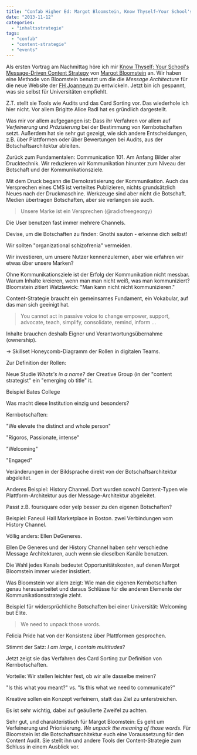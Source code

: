 ```yaml
---
title: "Confab Higher Ed: Margot Bloomstein, Know Thyself—Your School's Message-Driven Content Strategy"
date: "2013-11-12"
categories: 
  - "inhaltsstrategie"
tags: 
  - "confab"
  - "content-strategie"
  - "events"
---
```


Als ersten Vortrag am Nachmittag höre ich mir [Know Thyself: Your School's Message-Driven Content Strategy](http://confabevents.com/events/higher-ed-2013/program/know-thyself-your-schools-message-driven-content-strategy "Know Thyself: Your School's Message-Driven Content Strategy - Confab Events") von [Margot Bloomstein](https://twitter.com/mbloomstein "Margot Bloomstein (mbloomstein) auf Twitter") an. Wir haben eine Methode von Bloomstein benutzt um die die _Message Architecture_ für die neue Website der [FH Joanneum](http://www.fh-joanneum.at/aw/~a/home/?lan=de "Studieren an der FH JOANNEUM |  FH JOANNEUM Gesellschaft mbH :: University of applied sciences") zu entwickeln. Jetzt bin ich gespannt, was sie selbst für Universitäten empfiehlt.

Z.T. stellt sie Tools wie Audits und das Card Sorting vor. Das wiederhole ich hier nicht. Vor allem Brigitte Alice Radl hat es gründlich dargestellt.

Was mir vor allem aufgegangen ist: Dass ihr Verfahren vor allem auf _Verfeinerung_ und _Präzisierung_ bei der Bestimmung von Kernbotschaften setzt. Außerdem hat sie sehr gut gezeigt, wie sich andere Entscheidungen, z.B. über Plattformen oder über Bewertungen bei Audits, aus der Botschaftsarchitektur ableiten.

Zurück zum Fundamentalen: Communication 101. Am Anfang Bilder alter Drucktechnik. Wir reduzieren wir Kommunikation hinunter zum Niveau der Botschaft und der Kommunikationsziele.

Mit dem Druck begann die Demokratisierung der Kommunikation. Auch das Versprechen eines CMS ist verteiltes Publizieren, nichts grundsätzlich Neues nach der Druckmaschine. Werkzeuge sind aber nicht die Botschaft. Medien übertragen Botschaften, aber sie verlangen sie auch.

> Unsere Marke ist ein Versprechen (@radiofreegeorgy)

Die User benutzen fast immer mehrere Channels.

Devise, um die Botschaften zu finden: Gnothi sauton - erkenne dich selbst!

Wir sollten "organizational schizofrenia" vermeiden.

Wir investieren, um unsere Nutzer kennenzulernen, aber wie erfahren wir etwas über unsere Marken?

Ohne Kommunikationsziele ist der Erfolg der Kommunikation nicht messbar. Warum Inhalte kreieren, wenn man man nicht weiß, was man kommuniziert? Bloomstein zitiert Watzlawick: "Man kann nicht nicht kommunizieren."

Content-Strategie braucht ein gemeinsames Fundament, ein Vokabular, auf das man sich geeinigt hat.

> You cannot act in passive voice to change empower, support, advocate, teach, simplify, consolidate, remind, inform …

Inhalte brauchen deshalb Eigner und Verantwortungsübernahme (ownership).

\-> Skillset Honeycomb-Diagramm der Rollen in digitalen Teams.

Zur Definition der Rollen:

Neue Studie _Whats's in a name?_ der Creative Group (in der "content strategist" ein "emerging ob title" it.

Beispiel Bates College

Was macht diese Institution einzig und besonders?

Kernbotschaften:

"We elevate the distinct and whole person"

"Rigoros, Passionate, intense"

"Welcoming"

"Engaged"

Veränderungen in der Bildsprache direkt von der Botschaftsarchitektur abgeleitet.

Anderes Beispiel: History Channel. Dort wurden sowohl Content-Typen wie Plattform-Architektur aus der Message-Architektur abgeleitet.

Passt z.B. foursquare oder yelp besser zu den eigenen Botschaften?

Beispiel: Faneuil Hall Marketplace in Boston. zwei Verbindungen vom History Channel.

Völlig anders: Ellen DeGeneres.

Ellen De Generes und der History Channel haben sehr verschiedne Message Architekturen, auch wenn sie dieselben Kanäle benutzen.

Die Wahl jedes Kanals bedeutet Opportunitätskosten, auf denen Margot Bloomstein immer wieder insistiert.

Was Bloomstein vor allem zeigt: Wie man die eigenen Kernbotschaften genau herausarbeitet und daraus Schlüsse für die anderen Elemente der Kommunikationsstrategie zieht.

Beispiel für widersprüchliche Botschaften bei einer Universität: Welcoming but Elite.

> We need to unpack those words.

Felicia Pride hat von der Konsistenz über Plattformen gesprochen.

Stimmt der Satz: _I am large, I contain multitudes_?

Jetzt zeigt sie das Verfahren des Card Sorting zur Definition von Kernbotschaften.

Vorteile: Wir stellen leichter fest, ob wir alle dasselbe meinen?

"Is this what you meant?" vs. "Is this what we need to communicate?"

Kreative sollen ein Konzept verfeinern, statt das Ziel zu unterstreichen.

Es ist sehr wichtig, dabei auf geäußerte Zweifel zu achten.

Sehr gut, und charakteristisch für Margot Bloomstein: Es geht um Verfeinerung und Priorisierung. _We unpack the meaning of those words_. Für Bloomstein ist die Botschaftsarchitektur euch eine Voraussetzung für den Content Audit. Sie stellt ihn und andere Tools der Content-Strategie zum Schluss in einem Ausblick vor.
